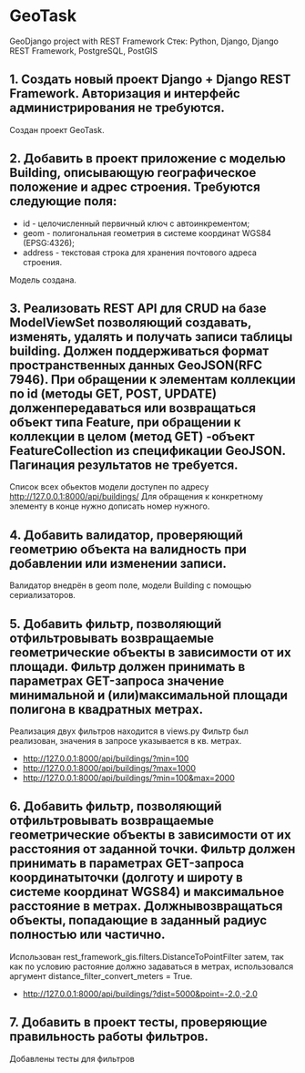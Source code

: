 # GeoTask
GeoDjango project with REST Framework
Стек: Python, Django, Django REST Framework, PostgreSQL, PostGIS

## 1. Создать новый проект Django + Django REST Framework. Авторизация и интерфейс администрирования не требуются.
Создан проект GeoTask.
## 2. Добавить в проект приложение с моделью Building, описывающую географическое положение и адрес строения. Требуются следующие поля:
- id - целочисленный первичный ключ с автоинкрементом;
- geom - полигональная геометрия в системе координат WGS84 (EPSG:4326);
- address - текстовая строка для хранения почтового адреса строения.

Модель создана.

## 3. Реализовать REST API для CRUD на базе ModelViewSet позволяющий создавать, изменять, удалять и получать записи таблицы building. Должен поддерживаться формат пространственных данных GeoJSON(RFC 7946). При обращении к элементам коллекции по id (методы GET, POST, UPDATE) долженпередаваться или возвращаться объект типа Feature, при обращении к коллекции в целом (метод GET) -объект FeatureCollection из спецификации GeoJSON. Пагинация результатов не требуется.
Список всех обьектов модели доступен по адресу http://127.0.0.1:8000/api/buildings/ Для обращения к конкретному элементу в конце нужно дописать номер нужного.

## 4. Добавить валидатор, проверяющий геометрию объекта на валидность при добавлении или изменении записи.
Валидатор внедрён в geom поле, модели Building с помощью сериализаторов.
## 5. Добавить фильтр, позволяющий отфильтровывать возвращаемые геометрические объекты в зависимости от их площади. Фильтр должен принимать в параметрах GET-запроса значение минимальной и (или)максимальной площади полигона в квадратных метрах.
Реализация двух фильтров находится в views.py
Фильтр был реализован, значения в запросе указывается в кв. метрах.
- http://127.0.0.1:8000/api/buildings/?min=100
- http://127.0.0.1:8000/api/buildings/?max=1000
- http://127.0.0.1:8000/api/buildings/?min=100&max=2000
## 6. Добавить фильтр, позволяющий отфильтровывать возвращаемые геометрические объекты в зависимости от их расстояния от заданной точки. Фильтр должен принимать в параметрах GET-запроса координатыточки (долготу и широту в системе координат WGS84) и максимальное расстояние в метрах. Должнывозвращаться объекты, попадающие в заданный радиус полностью или частично.
Использован rest_framework_gis.filters.DistanceToPointFilter затем, так как по условию растояние должно задаваться в метрах, использовался аргумент distance_filter_convert_meters = True.

- http://127.0.0.1:8000/api/buildings/?dist=5000&point=-2.0,-2.0
## 7. Добавить в проект тесты, проверяющие правильность работы фильтров.
Добавлены тесты для фильтров
